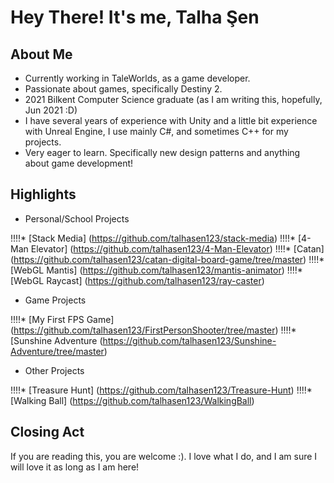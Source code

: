 # Hey There! It's me, Talha Şen

## About Me
* Currently working in TaleWorlds, as a game developer.
* Passionate about games, specifically Destiny 2.
* 2021 Bilkent Computer Science graduate (as I am writing this, hopefully, Jun 2021 :D)
* I have several years of experience with Unity and a little bit experience with Unreal Engine, I use mainly C#, and sometimes C++ for my projects.
* Very eager to learn. Specifically new design patterns and anything about game development!

## Highlights
* Personal/School Projects

!!!!* [Stack Media] (https://github.com/talhasen123/stack-media) 
!!!!* [4-Man Elevator] (https://github.com/talhasen123/4-Man-Elevator) 
!!!!* [Catan] (https://github.com/talhasen123/catan-digital-board-game/tree/master) 
!!!!* [WebGL Mantis] (https://github.com/talhasen123/mantis-animator) 
!!!!* [WebGL Raycast] (https://github.com/talhasen123/ray-caster) 

* Game Projects

!!!!* [My First FPS Game] (https://github.com/talhasen123/FirstPersonShooter/tree/master) 
!!!!* [Sunshine Adventure (https://github.com/talhasen123/Sunshine-Adventure/tree/master) 

* Other Projects

!!!!* [Treasure Hunt] (https://github.com/talhasen123/Treasure-Hunt) 
!!!!* [Walking Ball] (https://github.com/talhasen123/WalkingBall) 

## Closing Act
If you are reading this, you are welcome :). I love what I do, and I am sure I will love it as long as I am here!
